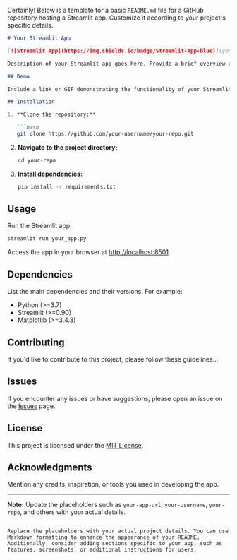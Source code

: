 Certainly! Below is a template for a basic `README.md` file for a GitHub repository hosting a Streamlit app. Customize it according to your project's specific details.

```markdown
# Your Streamlit App

[![Streamlit App](https://img.shields.io/badge/Streamlit-App-blue)](your-app-url)

Description of your Streamlit app goes here. Provide a brief overview of what the app does and any key features.

## Demo

Include a link or GIF demonstrating the functionality of your Streamlit app.

## Installation

1. **Clone the repository:**

   ```bash
   git clone https://github.com/your-username/your-repo.git
   ```

2. **Navigate to the project directory:**

   ```bash
   cd your-repo
   ```

3. **Install dependencies:**

   ```bash
   pip install -r requirements.txt
   ```

## Usage

Run the Streamlit app:

```bash
streamlit run your_app.py
```

Access the app in your browser at [http://localhost:8501](http://localhost:8501).

## Dependencies

List the main dependencies and their versions. For example:

- Python (>=3.7)
- Streamlit (>=0.90)
- Matplotlib (>=3.4.3)

## Contributing

If you'd like to contribute to this project, please follow these guidelines...

## Issues

If you encounter any issues or have suggestions, please open an issue on the [Issues](https://github.com/your-username/your-repo/issues) page.

## License

This project is licensed under the [MIT License](LICENSE.md).

## Acknowledgments

Mention any credits, inspiration, or tools you used in developing the app.

---

**Note:** Update the placeholders such as `your-app-url`, `your-username`, `your-repo`, and others with your actual details.
```

Replace the placeholders with your actual project details. You can use Markdown formatting to enhance the appearance of your README. Additionally, consider adding sections specific to your app, such as features, screenshots, or additional instructions for users.
